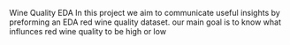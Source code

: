Wine Quality EDA 
 In this project we aim to communicate useful insights by preforming an EDA red wine quality dataset. 
 our main goal is to know what influnces red wine quality to be high or low
